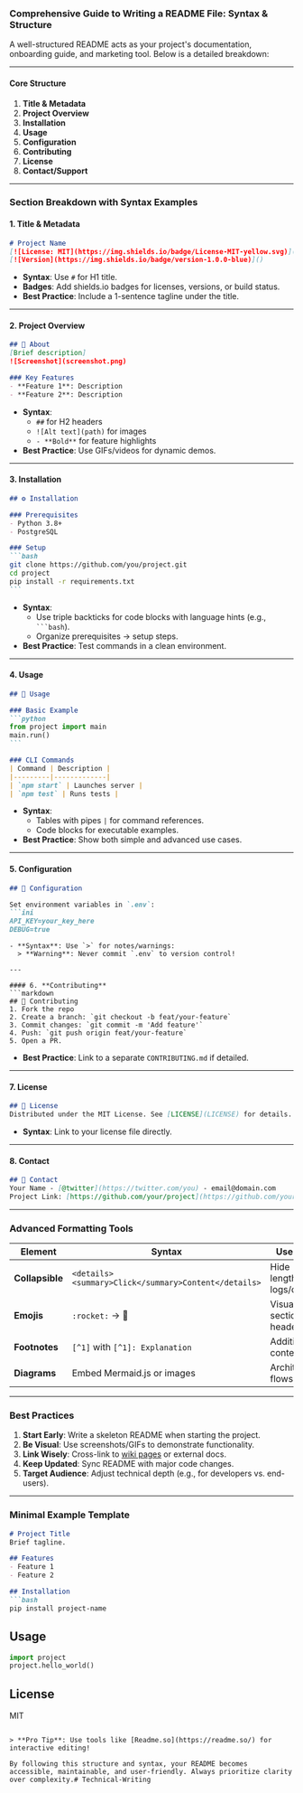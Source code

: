 ### Comprehensive Guide to Writing a README File: Syntax & Structure  
A well-structured README acts as your project's documentation, onboarding guide, and marketing tool. Below is a detailed breakdown:

---

#### **Core Structure**  
1. **Title & Metadata**  
2. **Project Overview**  
3. **Installation**  
4. **Usage**  
5. **Configuration**  
6. **Contributing**  
7. **License**  
8. **Contact/Support**  

---

### **Section Breakdown with Syntax Examples**  

#### 1. **Title & Metadata**  
```markdown
# Project Name 
[![License: MIT](https://img.shields.io/badge/License-MIT-yellow.svg)](LICENSE.md) 
[![Version](https://img.shields.io/badge/version-1.0.0-blue)]()
```
- **Syntax**: Use `#` for H1 title.  
- **Badges**: Add shields.io badges for licenses, versions, or build status.  
- **Best Practice**: Include a 1-sentence tagline under the title.  

---

#### 2. **Project Overview**  
```markdown
## 🌟 About  
[Brief description]  
![Screenshot](screenshot.png)  

### Key Features  
- **Feature 1**: Description  
- **Feature 2**: Description  
```
- **Syntax**:  
  - `##` for H2 headers  
  - `![Alt text](path)` for images  
  - `- **Bold**` for feature highlights  
- **Best Practice**: Use GIFs/videos for dynamic demos.  

---

#### 3. **Installation**  
````markdown
## ⚙️ Installation  

### Prerequisites  
- Python 3.8+  
- PostgreSQL  

### Setup  
```bash  
git clone https://github.com/you/project.git  
cd project  
pip install -r requirements.txt  
```  
````
- **Syntax**:  
  - Use triple backticks for code blocks with language hints (e.g., ` ```bash `).  
  - Organize prerequisites → setup steps.  
- **Best Practice**: Test commands in a clean environment.  

---

#### 4. **Usage**  
````markdown
## 🚀 Usage  

### Basic Example  
```python  
from project import main  
main.run()  
```  

### CLI Commands  
| Command | Description |  
|---------|-------------|  
| `npm start` | Launches server |  
| `npm test` | Runs tests |  
````
- **Syntax**:  
  - Tables with pipes `|` for command references.  
  - Code blocks for executable examples.  
- **Best Practice**: Show both simple and advanced use cases.  

---

#### 5. **Configuration**  
```markdown
## 🔧 Configuration  

Set environment variables in `.env`:  
```ini  
API_KEY=your_key_here  
DEBUG=true  
```  
```
- **Syntax**: Use `>` for notes/warnings:  
  > **Warning**: Never commit `.env` to version control!  

---

#### 6. **Contributing**  
```markdown
## 🤝 Contributing  
1. Fork the repo  
2. Create a branch: `git checkout -b feat/your-feature`  
3. Commit changes: `git commit -m 'Add feature'`  
4. Push: `git push origin feat/your-feature`  
5. Open a PR.  
```
- **Best Practice**: Link to a separate `CONTRIBUTING.md` if detailed.  

---

#### 7. **License**  
```markdown
## 📜 License  
Distributed under the MIT License. See [LICENSE](LICENSE) for details.  
```
- **Syntax**: Link to your license file directly.  

---

#### 8. **Contact**  
```markdown
## 💬 Contact  
Your Name - [@twitter](https://twitter.com/you) - email@domain.com  
Project Link: [https://github.com/your/project](https://github.com/your/project)  
```

---

### **Advanced Formatting Tools**  
| Element          | Syntax                          | Use Case                     |  
|------------------|---------------------------------|------------------------------|  
| **Collapsible**  | `<details><summary>Click</summary>Content</details>` | Hide lengthy logs/outputs |  
| **Emojis**       | `:rocket:` → 🚀                 | Visual section headers       |  
| **Footnotes**    | `[^1]` with `[^1]: Explanation` | Additional context          |  
| **Diagrams**     | Embed Mermaid.js or images      | Architecture flows           |  

---

### **Best Practices**  
1. **Start Early**: Write a skeleton README when starting the project.  
2. **Be Visual**: Use screenshots/GIFs to demonstrate functionality.  
3. **Link Wisely**: Cross-link to [wiki pages](wiki/) or external docs.  
4. **Keep Updated**: Sync README with major code changes.  
5. **Target Audience**: Adjust technical depth (e.g., for developers vs. end-users).  

---

### **Minimal Example Template**  
```markdown
# Project Title  
Brief tagline.  

## Features  
- Feature 1  
- Feature 2  

## Installation  
```bash  
pip install project-name  
```  

## Usage  
```python  
import project  
project.hello_world()  
```  

## License  
MIT  
```

> **Pro Tip**: Use tools like [Readme.so](https://readme.so/) for interactive editing!  

By following this structure and syntax, your README becomes accessible, maintainable, and user-friendly. Always prioritize clarity over complexity.# Technical-Writing
